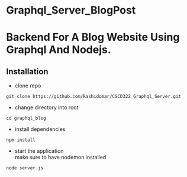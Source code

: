 # Graphql_Server_BlogPost

# Backend For A Blog Website Using Graphql And Nodejs.

## Installation

- clone repo

```
git clone https://github.com/Rashidomar/CSCD322_Graphql_Server.git
```

- change directory into root

```
cd graphql_blog
```

- install dependencies

```
npm install
```

- start the application \
  make sure to have nodemon installed

```
node server.js
